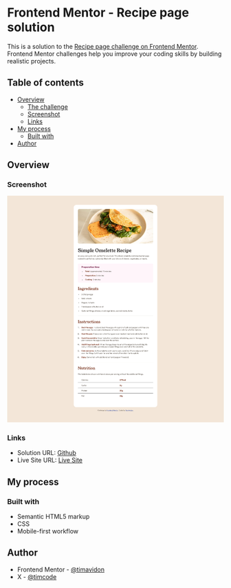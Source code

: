 # Frontend Mentor - Recipe page solution

This is a solution to the [Recipe page challenge on Frontend Mentor](https://www.frontendmentor.io/challenges/recipe-page-KiTsR8QQKm). Frontend Mentor challenges help you improve your coding skills by building realistic projects.

## Table of contents

- [Overview](#overview)
  - [The challenge](#the-challenge)
  - [Screenshot](#screenshot)
  - [Links](#links)
- [My process](#my-process)
  - [Built with](#built-with)
- [Author](#author)

## Overview

### Screenshot

![](./design/desktop-result.png)

### Links

- Solution URL: [Github](https://github.com/timavidon/Recipe-page)
- Live Site URL: [Live Site](https://timavidon.github.io/Recipe-page/)

## My process

### Built with

- Semantic HTML5 markup
- CSS
- Mobile-first workflow

## Author

- Frontend Mentor - [@timavidon](https://www.frontendmentor.io/profile/timavidon)
- X - [@timcode](https://twitter.com/timcode)
